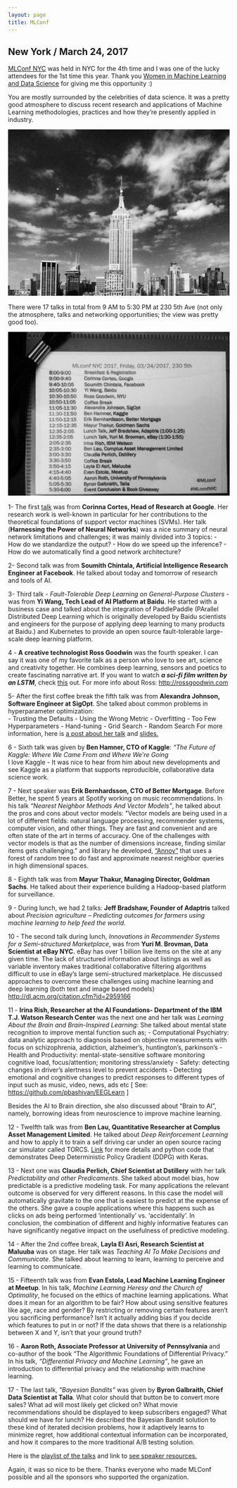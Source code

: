 ```yaml
---
layout: page
title: MLConf
---
```


New York / March 24, 2017
-------------

[MLConf NYC](http://mlconf.com/events/new-york-city-ny-2/) was held in NYC for the 4th time and I was one of the lucky attendees for the 1st time this year. Thank you [Women in Machine Learning and Data Science](http://wimlds.org) for giving me this opportunity :)

You are mostly surrounded by the celebrities of data science. It was a pretty good atmosphere to discuss recent research and applications of Machine Learning methodologies, practices and how they’re presently applied in industry. 

![view](/../images/view.jpg)

There were 17 talks in total from 9 AM to 5:30 PM at 230 5th Ave (not only the atmosphere, talks and networking opportunities; the view was pretty good too). 

![schedule](/../images//schedule.jpg)

1- The first [talk](https://es.slideshare.net/SessionsEvents/corinna-cortes-head-of-research-google-at-mlconf-nyc-2017) was from **Corinna Cortes, Head of Research at Google**. Her research work is well-known in particular for her contributions to the theoretical foundations of support vector machines (SVMs).
Her talk (**Harnessing the Power of Neural Networks**) was a nice summary of neural network limitations and challenges; it was mainly divided into 3 topics:
	- How do we standardize the output?
	- How do we speed up the inference?
	- How do we automatically find a good network architecture?

2- Second talk was from **Soumith Chintala, Artificial Intelligence Research Engineer at Facebook**. He talked about today and tomorrow of research and tools of AI. 

3- Third talk - *Fault-Tolerable Deep Learning on General-Purpose Clusters* - was from **Yi Wang, Tech Lead of AI Platform at Baidu**. 
He started with a business case and talked about the integration of PaddlePaddle (PArallel Distributed Deep Learning which is originally developed by Baidu scientists and engineers for the purpose of applying deep learning to many products at Baidu.) and Kubernetes to provide an open source fault-tolerable large-scale deep learning platform. 

4 - **A creative technologist Ross Goodwin** was the fourth speaker. I can say it was one of my favorite talk as a person who love to see art, science and creativity together. He combines deep learning, sensors and poetics to create fascinating narrative art. If you want to watch ***a sci-fi film written by an LSTM***, check [this](http://mentalfloss.com/article/81422/watch-sci-fi-film-written-artificial-intelligence) out.
For more info about Ross: http://rossgoodwin.com

5- After the first coffee break the fifth talk was from **Alexandra Johnson, Software Engineer at SigOpt**. She talked about common problems in hyperparameter optimization:  
	- Trusting the Defaults
	- Using the Wrong Metric
	- Overfitting
	- Too Few Hyperparameters
	- Hand-tuning
	- Grid Search
	-  Random Search
For more information, here is [a post about her talk](http://blog.sigopt.com/post/158968647258/common-problems-in-hyperparameter-optimization) and [slides.](https://www.slideshare.net/SessionsEvents/alexandra-johnson-software-engineer-sigopt)

6 - Sixth talk was given by **Ben Hamner, CTO of Kaggle**: *“The Future of Kaggle: Where We Came From and Where We're Going*  
I love Kaggle - It was nice to hear from him about new developments and see Kaggle as a platform that supports reproducible, collaborative data science work. 

7 - Next speaker was **Erik Bernhardsson, CTO of Better Mortgage**. Before Better, he spent 5 years at Spotify working on music recommendations. In his talk *“Nearest Neighbor Methods And Vector Models”*, he talked about the pros and cons about vector models: 
"Vector models are being used in a lot of different fields: natural language processing, recommender systems, computer vision, and other things. They are fast and convenient and are often state of the art in terms of accuracy. One of the challenges with vector models is that as the number of dimensions increase, finding similar items gets challenging." 
and library he developed, [“Annoy”](https://github.com/spotify/annoy) that uses a forest of random tree to do fast and approximate nearest neighbor queries in high dimensional spaces. 

8 - Eighth talk was from **Mayur Thakur, Managing Director, Goldman Sachs**. He talked about their experience building a Hadoop-based platform for surveillance.

9 - During lunch, we had 2 talks: **Jeff Bradshaw, Founder of Adaptris** talked about *Precision agriculture – Predicting outcomes for farmers using machine learning to help feed the world.*

10 - The second talk during lunch, *Innovations in Recommender Systems for a Semi-structured Marketplace*, was from **Yuri M. Brovman, Data Scientist at eBay NYC.**
eBay has over 1 billion live items on the site at any given time. The lack of structured information about listings as well as variable inventory makes traditional collaborative filtering algorithms difficult to use in eBay’s large semi-structured marketplace. He discussed approaches to overcome these challenges using machine learning and deep learning (both text and image based models)
http://dl.acm.org/citation.cfm?id=2959166

11 - **Irina Rish, Researcher at the AI Foundations- Department of the IBM T.J. Watson Research Center** was the next one and her talk was *Learning About the Brain and Brain-Inspired Learning*:
She talked about mental state recognition to improve mental function such as;
	- Computational Psychiatry: data analytic approach to diagnosis based on objective measurements with focus on schizophrenia, addiction, alzheimer’s, huntington’s, parkinson’s 
	- Health and Productivity: mental-state-sensitive software monitoring cognitive load, focus/attention; monitoring stress/anxiety
	- Safety: detecting changes in driver’s alertness level to prevent accidents
	- Detecting emotional and cognitive changes to predict responses to different types of input such as music, video, news, ads etc 
[ See: https://github.com/pbashivan/EEGLearn ]

Besides the AI to Brain direction, she also discussed about “Brain to AI”, namely, borrowing ideas from neuroscience to improve machine learning.

12 - Twelfth talk was from **Ben Lau, Quantitative Researcher at Complus Asset Management Limited**. He talked about *Deep Reinforcement Learning* and how to apply it to train a self driving car under an open source racing car simulator called TORCS. 
[Link](https://yanpanlau.github.io/2016/10/11/Torcs-Keras.html) for more details and python code that demonstrates Deep Deterministic Policy Gradient (DDPG) with Keras.

13 - Next one was **Claudia Perlich, Chief Scientist at Dstillery** with her talk *Predictability and other Predicaments*. She talked about model bias, how predictable is a predictive modeling task. 
For many applications the relevant outcome is observed for very different reasons. In this case the model will automatically gravitate to the one that is easiest to predict at the expense of the others. She gave a couple applications where this happens such as  clicks on ads being performed ‘intentionally’ vs. ‘accidentally’. In conclusion, the combination of different and highly informative features can have significantly negative impact on the usefulness of predictive modeling.

14 - After the 2nd coffee break, **Layla El Asri, Research Scientist at Maluuba** was on stage. Her talk was *Teaching AI To Make Decisions and Communicate*.
She talked about learning to learn, learning to perceive and learning to communicate. 

15 - Fifteenth talk was from **Evan Estola, Lead Machine Learning Engineer at Meetup**. In his talk, *Machine Learning Heresy and the Church of Optimality*, he focused on the ethics of machine learning applications. 
What does it mean for an algorithm to be fair? 
How about using sensitive features like age, race and gender? 
By restricting or removing certain features aren’t you sacrificing performance?
Isn’t it actually adding bias if you decide which features to put in or not?
If the data shows that there is a relationship between X and Y, isn’t that your ground truth?

16 - **Aaron Roth, Associate Professor at University of Pennsylvania** and co-author of the book “The Algorithmic Foundations of Differential Privacy.”  In his talk, *“Differential Privacy and Machine Learning”*, he gave an introduction to differential privacy and the relationship with machine learning. 

17 - The last talk, *"Bayesian Bandits"*  was given by **Byron Galbraith, Chief Data Scientist at Talla**.
What color should that button be to convert more sales? What ad will most likely get clicked on? What movie recommendations should be displayed to keep subscribers engaged? What should we have for lunch?
He described the Bayesian Bandit solution to these kind of iterated decision problems, how it adaptively learns to minimize regret, how additional contextual information can be incorporated, and how it compares to the more traditional A/B testing solution.

Here is the [playlist of the talks](https://www.youtube.com/playlist?list=PLrbAIdPI69PgsFl5TpIBZ75pnwMq2j-WR) and link to [see speaker resources.](http://mlconf.com/mlconf-nyc-2017-speaker-resources/)

Again,  it was so nice to be there. Thanks everyone who made MLConf possible and all the sponsors who supported the organization. 



